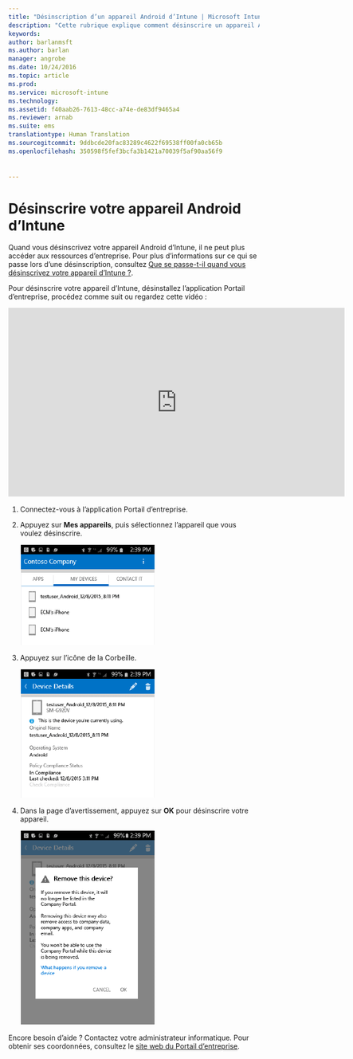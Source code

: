 ```yaml
---
title: "Désinscription d’un appareil Android d’Intune | Microsoft Intune"
description: "Cette rubrique explique comment désinscrire un appareil Android d’Intune"
keywords: 
author: barlanmsft
ms.author: barlan
manager: angrobe
ms.date: 10/24/2016
ms.topic: article
ms.prod: 
ms.service: microsoft-intune
ms.technology: 
ms.assetid: f40aab26-7613-48cc-a74e-de83df9465a4
ms.reviewer: arnab
ms.suite: ems
translationtype: Human Translation
ms.sourcegitcommit: 9ddbcde20fac83289c4622f69538ff00fa0cb65b
ms.openlocfilehash: 350598f5fef3bcfa3b1421a70039f5af90aa56f9


---
```



# <a name="unenroll-your-android-device-from-intune"></a>Désinscrire votre appareil Android d’Intune

Quand vous désinscrivez votre appareil Android d’Intune, il ne peut plus accéder aux ressources d’entreprise.  Pour plus d’informations sur ce qui se passe lors d’une désinscription, consultez [Que se passe-t-il quand vous désinscrivez votre appareil d’Intune ?](what-happens-if-you-unenroll-your-device-from-intune-android.md).

Pour désinscrire votre appareil d’Intune, désinstallez l’application Portail d’entreprise, procédez comme suit ou regardez cette vidéo :

<iframe width="675" height="379" src="https://www.youtube.com/embed/K-Vi7lNfaMk" frameborder="0" allowfullscreen></iframe>

1.  Connectez-vous à l’application Portail d’entreprise.

2.  Appuyez sur **Mes appareils**, puis sélectionnez l’appareil que vous voulez désinscrire.

    ![Choisissez l’appareil que vous souhaitez désinscrire.](./media/andr-1-my-devices-choose.png)

3.  Appuyez sur l’icône de la Corbeille.

    ![Appuyez sur l’icône de la Corbeille.](./media/andr-2-tap-trashcan.png)

4.  Dans la page d’avertissement, appuyez sur **OK** pour désinscrire votre appareil.

    ![Supprimez l’appareil.](./media/andr-3-warning-about-remove.png)

Encore besoin d’aide ? Contactez votre administrateur informatique. Pour obtenir ses coordonnées, consultez le [site web du Portail d’entreprise](http://portal.manage.microsoft.com).



<!--HONumber=Nov16_HO1-->



